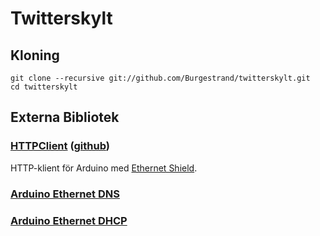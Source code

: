 # Twitterskylt

## Kloning

    git clone --recursive git://github.com/Burgestrand/twitterskylt.git
    cd twitterskylt

## Externa Bibliotek

### [HTTPClient](http://interactive-matter.eu/how-to/arduino-http-client-library/) ([github](https://github.com/interactive-matter/HTTPClient))

HTTP-klient för Arduino med [Ethernet Shield](http://arduino.cc/en/Main/ArduinoEthernetShield).

### [Arduino Ethernet DNS](http://gkaindl.com/software/arduino-ethernet/dns)

### [Arduino Ethernet DHCP](http://gkaindl.com/software/arduino-ethernet/dhcp)
